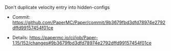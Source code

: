 Don't duplicate velocity entry into hidden-configs

* Commit: https://github.com/PaperMC/Paper/commit/9b3679fbd3dfd78974e2792dffd99157454f01ce

* Details: https://papermc.io/ci/job/Paper-1.15/152/changes#9b3679fbd3dfd78974e2792dffd99157454f01ce